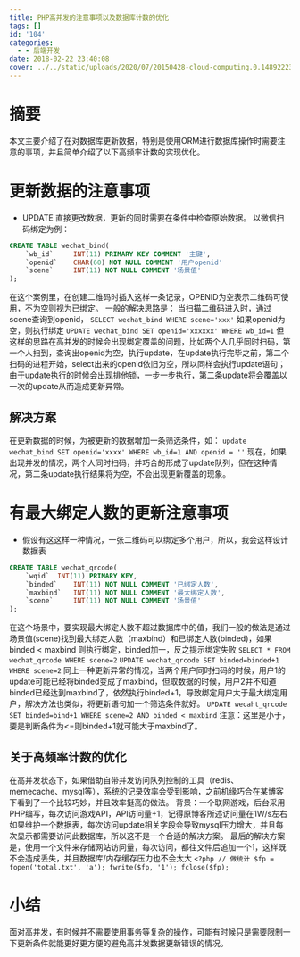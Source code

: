 ```yaml
---
title: PHP高并发的注意事项以及数据库计数的优化
tags: []
id: '104'
categories:
  - - 后端开发
date: 2018-02-22 23:40:08
cover: ../../static/uploads/2020/07/20150428-cloud-computing.0.1489222360-1200x661.jpg
---
```




# 摘要

本文主要介绍了在对数据库更新数据，特别是使用ORM进行数据库操作时需要注意的事项，并且简单介绍了以下高频率计数的实现优化。

# 更新数据的注意事项

*   UPDATE 直接更改数据，更新的同时需要在条件中检查原始数据。 以微信扫码绑定为例：

```sql
CREATE TABLE wechat_bind(
    `wb_id`     INT(11) PRIMARY KEY COMMENT '主键',
    `openid`    CHAR(60) NOT NULL COMMENT '用户openid'
    `scene`     INT(11) NOT NULL COMMENT '场景值'
);
```

在这个案例里，在创建二维码时插入这样一条记录，OPENID为空表示二维码可使用，不为空则视为已绑定。 一般的解决思路是： 当扫描二维码进入时，通过scene查询到openid， `SELECT wechat_bind WHERE scene='xxx'` 如果openid为空，则执行绑定 `UPDATE wechat_bind SET openid='xxxxxx' WHERE wb_id=1` 但这样的思路在高并发的时候会出现绑定覆盖的问题，比如两个人几乎同时扫码，第一个人扫到，查询出openid为空，执行update，在update执行完毕之前，第二个扫码的进程开始，select出来的openid依旧为空，所以同样会执行update语句；由于update执行的时候会出现排他锁，一步一步执行，第二条update将会覆盖以一次的update从而造成更新异常。

## 解决方案

在更新数据的时候，为被更新的数据增加一条筛选条件，如： `update wechat_bind SET openid='xxxx' WHERE wb_id=1 AND openid = ''` 现在，如果出现并发的情况，两个人同时扫码，并巧合的形成了update队列，但在这种情况，第二条update执行结果将为空，不会出现更新覆盖的现象。

# 有最大绑定人数的更新注意事项

*   假设有这这样一种情况，一张二维码可以绑定多个用户，所以，我会这样设计数据表

```sql
CREATE TABLE wechat_qrcode(
    `wqid`  INT(11) PRIMARY KEY,
    `binded`    INT(11) NOT NULL COMMENT '已绑定人数',
    `maxbind`   INT(11) NOT NULL COMMENT '最大绑定人数',
    `scene`     INT(11) NOT NULL COMMENT '场景值'
);
```

在这个场景中，要实现最大绑定人数不超过数据库中的值，我们一般的做法是通过场景值(scene)找到最大绑定人数（maxbind）和已绑定人数(binded)，如果binded < maxbind 则执行绑定，binded加一，反之提示绑定失败 `SELECT * FROM wechat_qrcode WHERE scene=2` `UPDATE wechat_qrcode SET binded=binded+1 WHERE scene=2` 同上一种更新异常的情况，当两个用户同时扫码的时候，用户1的update可能已经将binded变成了maxbind，但取数据的时候，用户2并不知道binded已经达到maxbind了，依然执行binded+1，导致绑定用户大于最大绑定用户，解决方法也类似，将更新语句加一个筛选条件就好。 `UPDATE wecaht_qrcode SET binded=bind+1 WHERE scene=2 AND binded < maxbind` 注意：这里是小于，要是判断条件为<=则binded+1就可能大于maxbind了。

## 关于高频率计数的优化

在高并发状态下，如果借助自带并发访问队列控制的工具（redis、memecache、mysql等），系统的记录效率会受到影响，之前机缘巧合在某博客下看到了一个比较巧妙，并且效率挺高的做法。 背景：一个联网游戏，后台采用PHP编写，每次访问游戏API，API访问量+1，记得原博客所述访问量在1W/s左右 如果维护一个数据表，每次访问update相关字段会导致mysql压力增大，并且每次显示都需要访问此数据库，所以这不是一个合适的解决方案。 最后的解决方案是，使用一个文件来存储网站访问量，每次访问，都往文件后追加一个1，这样既不会造成丢失，并且数据库/内存缓存压力也不会太大 `<?php // 做统计 $fp = fopen('total.txt', 'a'); fwrite($fp, '1'); fclose($fp);`

# 小结

面对高并发，有时候并不需要使用事务等复杂的操作，可能有时候只是需要限制一下更新条件就能更好更方便的避免高并发数据更新错误的情况。